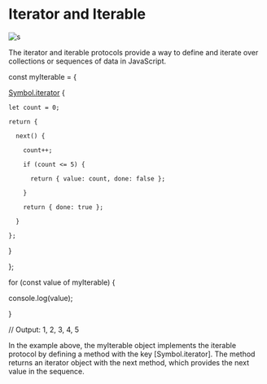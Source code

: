 # Iterator and Iterable

![s](https://github.com/PraveenNanda124/Technical-blogs/assets/116082827/4c496f84-1dda-4e23-9727-b9052fe60389)


The iterator and iterable protocols provide a way to define and iterate over collections or sequences of data in JavaScript.





const myIterable = {

  [Symbol.iterator]() {

    let count = 0;

    return {

      next() {

        count++;

        if (count <= 5) {

          return { value: count, done: false };

        }

        return { done: true };

      }

    };

  }

};



for (const value of myIterable) {

  console.log(value);

}

// Output: 1, 2, 3, 4, 5

In the example above, the myIterable object implements the iterable protocol by defining a method with the key [Symbol.iterator]. The method returns an iterator object with the next method, which provides the next value in the sequence.

